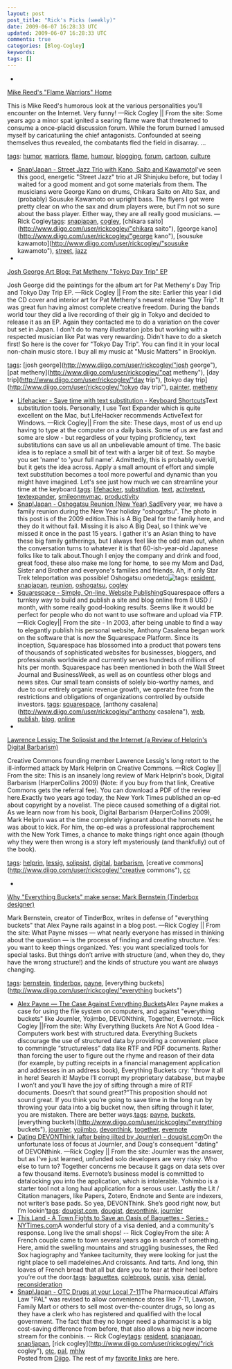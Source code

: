 ```yaml
---           
layout: post
post_title: "Rick's Picks (weekly)"
date: 2009-06-07 16:28:33 UTC
updated: 2009-06-07 16:28:33 UTC
comments: true
categories: [Blog-Cogley]
keywords: 
tags: []
---
```

 
- 
[Mike Reed's "Flame Warriors" Home](http://redwing.hutman.net/~mreed/index.htm)


This is Mike Reed's humorous look at the various personalities you'll encounter on the Internet. Very funny! —Rick Cogley || From the site: Some years ago a minor spat ignited a searing flame ware that threatened to consume a once-placid discussion forum. While the forum burned I amused myself by caricaturiing the chief antagonists. Confounded at seeing themselves thus revealed, the combatants fled the field in disarray. ...


[tags](http://www.diigo.com/cloud/rickcogley): [humor](http://www.diigo.com/user/rickcogley/humor), [warriors](http://www.diigo.com/user/rickcogley/warriors), [flame](http://www.diigo.com/user/rickcogley/flame), [humour](http://www.diigo.com/user/rickcogley/humour), [blogging](http://www.diigo.com/user/rickcogley/blogging), [forum](http://www.diigo.com/user/rickcogley/forum), [cartoon](http://www.diigo.com/user/rickcogley/cartoon), [culture](http://www.diigo.com/user/rickcogley/culture)


- [Snap!Japan - Street Jazz Trio with Kano, Saito and Kawamoto](http://rick.cogley.info/snapjapan/index.php?id=2814207982854324815)I've seen this good, energetic "Street Jazz" trio at JR Shinjuku before, but today I waited for a good moment and got some materials from them. The musicians were George Kano on drums, Chikara Saito on Alto Sax, and (probably) Sousuke Kawamoto on upright bass. The flyers I got were pretty clear on who the sax and drum players were, but I'm not so sure about the bass player. Either way, they are all really good musicians.  —Rick Cogley[tags](http://www.diigo.com/cloud/rickcogley): [snapjapan](http://www.diigo.com/user/rickcogley/snapjapan), [cogley](http://www.diigo.com/user/rickcogley/cogley), [chikara saito](http://www.diigo.com/user/rickcogley/"chikara saito"), [george kano](http://www.diigo.com/user/rickcogley/"george kano"), [sousuke kawamoto](http://www.diigo.com/user/rickcogley/"sousuke kawamoto"), [street](http://www.diigo.com/user/rickcogley/street), [jazz](http://www.diigo.com/user/rickcogley/jazz)
- 
[Josh George Art Blog: Pat Metheny "Tokyo Day Trip" EP](http://joshgeorge.blogspot.com/2008/07/pat-metheny-tokyo-day-trip-ep.html)


Josh George did the paintings for the album art for Pat Metheny's Day Trip and Tokyo Day Trip EP. —Rick Cogley || From the site: Earlier this year I did the CD cover and interior art for Pat Metheny's newest release "Day Trip". It was great fun having almost complete creative freedom. During the bands world tour they did a live recording of their gig in Tokyo and decided to release it as an EP. Again they contacted me to do a variation on the cover but set in Japan. I don't do to many illustration jobs but working with a respected musician like Pat was very rewarding. Didn't have to do a sketch first! So here is the cover for "Tokyo Day Trip". You can find it in your local non-chain music store. I buy all my music at "Music Matters" in Brooklyn.


[tags](http://www.diigo.com/cloud/rickcogley): [josh george](http://www.diigo.com/user/rickcogley/"josh george"), [pat metheny](http://www.diigo.com/user/rickcogley/"pat metheny"), [day trip](http://www.diigo.com/user/rickcogley/"day trip"), [tokyo day trip](http://www.diigo.com/user/rickcogley/"tokyo day trip"), [painter](http://www.diigo.com/user/rickcogley/painter), [metheny](http://www.diigo.com/user/rickcogley/metheny)


- [Lifehacker - Save time with text substitution - Keyboard Shortcuts](http://lifehacker.com/software/feature/save-time-with-text-substitution-162484.php)Text substitution tools. Personally, I use Text Expander which is quite excellent on the Mac, but LifeHacker recommends ActiveText for Windows. —Rick Cogley|| From the site: These days, most of us end up having to type at the computer on a daily basis. Some of us are fast and some are slow - but regardless of your typing proficiency, text substitutions can save us all an unbelievable amount of time. The basic idea is to replace a small bit of text with a larger bit of text. So maybe you set 'name' to 'your full name'. Admittedly, this is probably overkill, but it gets the idea across. Apply a small amount of effort and simple text substitution becomes a tool more powerful and dynamic than you might have imagined. Let's see just how much we can streamline your time at the keyboard.[tags](http://www.diigo.com/cloud/rickcogley): [lifehacker](http://www.diigo.com/user/rickcogley/lifehacker), [substitution](http://www.diigo.com/user/rickcogley/substitution), [text](http://www.diigo.com/user/rickcogley/text), [activetext](http://www.diigo.com/user/rickcogley/activetext), [textexpander](http://www.diigo.com/user/rickcogley/textexpander), [smileonmymac](http://www.diigo.com/user/rickcogley/smileonmymac), [productivity](http://www.diigo.com/user/rickcogley/productivity)
- [Snap!Japan - Oshogatsu Reunion (New Year) Sad](http://rick.cogley.info/snapjapan/index.php?id=4151712372627874559)Every year, we have a family reunion during the New Year holiday "oshogatsu". The photo in this post is of the 2009 edition.This is A Big Deal for the family here, and they do it without fail. Missing it is also A Big Deal, so I think we've missed it once in the past 15 years. I gather it's an Asian thing to have these big family gatherings, but I always feel like the odd man out, when the conversation turns to whatever it is that 60-ish-year-old Japanese folks like to talk about.Though I enjoy the company and drink and food, great food, these also make me long for home, to see my Mom and Dad, Sister and Brother and everyone's families and friends. Ah, if only Star Trek teleportation was possible! Oshogatsu omedeto![tags](http://www.diigo.com/cloud/rickcogley): [resident](http://www.diigo.com/user/rickcogley/resident), [snapjapan](http://www.diigo.com/user/rickcogley/snapjapan), [reunion](http://www.diigo.com/user/rickcogley/reunion), [oshogatsu](http://www.diigo.com/user/rickcogley/oshogatsu), [cogley](http://www.diigo.com/user/rickcogley/cogley)
- [Squarespace - Simple, On-line, Website Publishing](http://www.squarespace.com/about/)Squarespace offers a turnkey way to build and publish a site and blog online from 8 USD / month, with some really good-looking results. Seems like it would be perfect for people who do not want to use software and upload via FTP. —Rick Cogley|| From the site - In 2003, after being unable to ﬁnd a way to elegantly publish his personal website, Anthony Casalena began work on the software that is now the Squarespace Platform. Since its inception, Squarespace has blossomed into a product that powers tens of thousands of sophisticated websites for businesses, bloggers, and professionals worldwide and currently serves hundreds of millions of hits per month. Squarespace has been mentioned in both the Wall Street Journal and BusinessWeek, as well as on countless other blogs and news sites. Our small team consists of solely bio-worthy names, and due to our entirely organic revenue growth, we operate free from the restrictions and obligations of organizations controlled by outside investors. [tags](http://www.diigo.com/cloud/rickcogley): [squarespace](http://www.diigo.com/user/rickcogley/squarespace), [anthony casalena](http://www.diigo.com/user/rickcogley/"anthony casalena"), [web](http://www.diigo.com/user/rickcogley/web), [publish](http://www.diigo.com/user/rickcogley/publish), [blog](http://www.diigo.com/user/rickcogley/blog), [online](http://www.diigo.com/user/rickcogley/online)
- 
[Lawrence Lessig: The Solipsist and the Internet (a Review of Helprin's Digital Barbarism)](http://www.huffingtonpost.com/lawrence-lessig/the-solipsist-and-the-int_b_206021.html)


Creative Commons founding member Lawrence Lessig's long retort to the ill-informed attack by Mark Helprin on Creative Commons. —Rick Cogley || From the site: This is an insanely long review of Mark Helprin's book, Digital Barbarism (HarperCollins 2009) (Note: if you buy from that link, Creative Commons gets the referral fee). You can download a PDF of the review here.Exactly two years ago today, the New York Times published an op-ed about copyright by a novelist. The piece caused something of a digital riot. As we learn now from his book, Digital Barbarism (HarperCollins 2009), Mark Helprin was at the time completely ignorant about the hornets nest he was about to kick. For him, the op-ed was a professional rapprochement with the New York Times, a chance to make things right once again (though why they were then wrong is a story left mysteriously (and thankfully) out of the book). 


[tags](http://www.diigo.com/cloud/rickcogley): [helprin](http://www.diigo.com/user/rickcogley/helprin), [lessig](http://www.diigo.com/user/rickcogley/lessig), [solipsist](http://www.diigo.com/user/rickcogley/solipsist), [digital](http://www.diigo.com/user/rickcogley/digital), [barbarism](http://www.diigo.com/user/rickcogley/barbarism), [creative commons](http://www.diigo.com/user/rickcogley/"creative commons"), [cc](http://www.diigo.com/user/rickcogley/cc)


- 
[Why "Everything Buckets" make sense: Mark Bernstein (Tinderbox designer)](http://www.markbernstein.org/Feb09/EverythingBuckets.html)


Mark Bernstein, creator of TinderBox, writes in defense of "everything buckets" that Alex Payne rails against in a blog post. —Rick Cogley || From the site: What Payne misses — what nearly everyone has missed in thinking about the question — is the process of finding and creating structure. Yes: you want to keep things organized. Yes: you want specialized tools for special tasks. But things don’t arrive with structure (and, when they do, they have the wrong structure!) and the kinds of structure you want are always changing.


[tags](http://www.diigo.com/cloud/rickcogley): [bernstein](http://www.diigo.com/user/rickcogley/bernstein), [tinderbox](http://www.diigo.com/user/rickcogley/tinderbox), [payne](http://www.diigo.com/user/rickcogley/payne), [everything buckets](http://www.diigo.com/user/rickcogley/"everything buckets")


- [Alex Payne — The Case Against Everything Buckets](http://al3x.net/2009/01/31/against-everything-buckets.html)Alex Payne makes a case for using the file system on computers, and against "everything buckets" like Journler, Yojimbo, DEVONthink, Together, Evernote. —Rick Cogley ||From the site: Why Everything Buckets Are Not A Good Idea - Computers work best with structured data. Everything Buckets discourage the use of structured data by providing a convenient place to commingle “structureless” data like RTF and PDF documents. Rather than forcing the user to figure out the rhyme and reason of their data (for example, by putting receipts in a financial management application and addresses in an address book), Everything Buckets cry: “throw it all in here! Search it! Maybe I’ll corrupt my proprietary database, but maybe I won’t and you’ll have the joy of sifting through a mire of RTF documents. Doesn’t that sound great?”This proposition should not sound great. If you think you’re going to save time in the long run by throwing your data into a big bucket now, then sifting through it later, you are mistaken. There are better ways.[tags](http://www.diigo.com/cloud/rickcogley): [payne](http://www.diigo.com/user/rickcogley/payne), [buckets](http://www.diigo.com/user/rickcogley/buckets), [everything buckets](http://www.diigo.com/user/rickcogley/"everything buckets"), [journler](http://www.diigo.com/user/rickcogley/journler), [yojimbo](http://www.diigo.com/user/rickcogley/yojimbo), [devonthink](http://www.diigo.com/user/rickcogley/devonthink), [together](http://www.diigo.com/user/rickcogley/together), [evernote](http://www.diigo.com/user/rickcogley/evernote)
- [Dating DEVONThink (after being jilted by Journler) - dougist.com](http://dougist.com/?p=151)On the unfortunate loss of focus at Journler, and Doug's consequent "dating" of DEVONthink. —Rick Cogley || From the site: Journler was the answer, but as I’ve just learned, unfunded solo developers are very risky. Who else to turn to? Together concerns me because it gags on data sets over a few thousand items. Evernote’s business model is committed to datalocking you into the application, which is intolerable. Yohimbo is a starter tool not a long haul application for a serous user. Lastly the Lit / Citation managers, like Papers, Zotero, Endnote and Sente are indexers, not writer’s base pads. So yea, DEVONThink. She’s good right now, but I’m lookin’[tags](http://www.diigo.com/cloud/rickcogley): [dougist.com](http://www.diigo.com/user/rickcogley/dougist.com), [dougist](http://www.diigo.com/user/rickcogley/dougist), [devonthink](http://www.diigo.com/user/rickcogley/devonthink), [journler](http://www.diigo.com/user/rickcogley/journler)
- [This Land - A Town Fights to Save an Oasis of Baguettes - Series - NYTimes.com](http://www.nytimes.com/2009/06/01/us/01land.html?_r=1)A wonderful story of a visa denied, and a community's response. Long live the small shops! -- Rick CogleyFrom the site: A French couple came to town several years ago in search of something. Here, amid the swelling mountains and struggling businesses, the Red Sox hagiography and Yankee taciturnity, they were looking for just the right place to sell madeleines.And croissants. And tarts. And long, thin loaves of French bread that all but dare you to tear at their heel before you’re out the door.[tags](http://www.diigo.com/cloud/rickcogley): [baguettes](http://www.diigo.com/user/rickcogley/baguettes), [colebrook](http://www.diigo.com/user/rickcogley/colebrook), [ounis](http://www.diigo.com/user/rickcogley/ounis), [visa](http://www.diigo.com/user/rickcogley/visa), [denial](http://www.diigo.com/user/rickcogley/denial), [reconsideration](http://www.diigo.com/user/rickcogley/reconsideration)
- [Snap!Japan - OTC Drugs at your Local 7-11](http://rick.cogley.info/snapjapan/index.php?id=4324817564530604525)The Pharmaceutical Affairs Law "PAL" was revised to allow convenience stores like 7-11, Lawson, Family Mart or others to sell most over-the-counter drugs, so long as they have a clerk who has registered and qualified with the local government. The fact that they no longer need a pharmacist is a big cost-saving difference from before, that also allows a big new income stream for the conbinis. -- Rick Cogley[tags](http://www.diigo.com/cloud/rickcogley): [resident](http://www.diigo.com/user/rickcogley/resident), [snapjapan](http://www.diigo.com/user/rickcogley/snapjapan), [snap!japan](http://www.diigo.com/user/rickcogley/snap!japan), [rick cogley](http://www.diigo.com/user/rickcogley/"rick cogley"), [otc](http://www.diigo.com/user/rickcogley/otc), [pal](http://www.diigo.com/user/rickcogley/pal), [mhlw](http://www.diigo.com/user/rickcogley/mhlw)
<br />Posted from [Diigo](http://www.diigo.com). The rest of my [favorite links](http://www.diigo.com/user/rickcogley) are here.